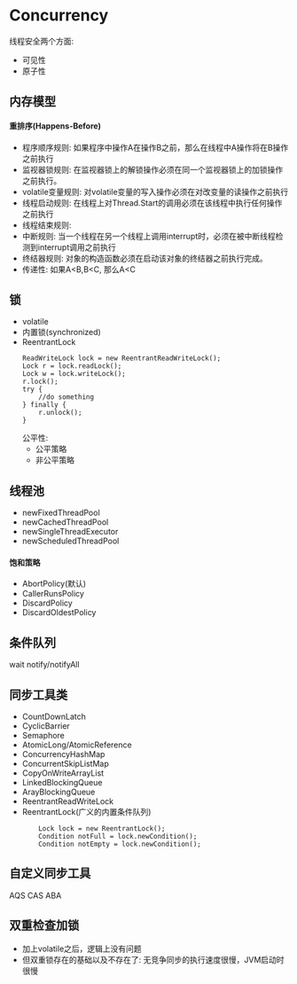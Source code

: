 # Concurrency
线程安全两个方面:
- 可见性
- 原子性
## 内存模型
#### 重排序(Happens-Before)
- 程序顺序规则: 如果程序中操作A在操作B之前，那么在线程中A操作将在B操作之前执行
- 监视器锁规则: 在监视器锁上的解锁操作必须在同一个监视器锁上的加锁操作之前执行。
- volatile变量规则: 对volatile变量的写入操作必须在对改变量的读操作之前执行
- 线程启动规则: 在线程上对Thread.Start的调用必须在该线程中执行任何操作之前执行
- 线程结束规则: 
- 中断规则: 当一个线程在另一个线程上调用interrupt时，必须在被中断线程检测到interrupt调用之前执行
- 终结器规则: 对象的构造函数必须在启动该对象的终结器之前执行完成。
- 传递性: 如果A<B,B<C, 那么A<C
## 锁
- volatile
- 内置锁(synchronized)
- ReentrantLock
    ```
    ReadWriteLock lock = new ReentrantReadWriteLock();
    Lock r = lock.readLock();
    Lock w = lock.writeLock();
    r.lock();
    try {
        //do something
    } finally {
        r.unlock();
    }
    ```
    公平性:
    - 公平策略
    - 非公平策略
## 线程池
- newFixedThreadPool
- newCachedThreadPool
- newSingleThreadExecutor
- newScheduledThreadPool

#### 饱和策略
- AbortPolicy(默认)
- CallerRunsPolicy
- DiscardPolicy
- DiscardOldestPolicy
## 条件队列
wait
notify/notifyAll
## 同步工具类
- CountDownLatch
- CyclicBarrier
- Semaphore
- AtomicLong/AtomicReference
- ConcurrencyHashMap
- ConcurrentSkipListMap
- CopyOnWriteArrayList
- LinkedBlockingQueue
- ArayBlockingQueue
- ReentrantReadWriteLock
- ReentrantLock(广义的内置条件队列)
    ```
        Lock lock = new ReentrantLock();
        Condition notFull = lock.newCondition();
        Condition notEmpty = lock.newCondition();
    ```
## 自定义同步工具
AQS
CAS
ABA
## 双重检查加锁
- 加上volatile之后，逻辑上没有问题
- 但双重锁存在的基础以及不存在了: 无竞争同步的执行速度很慢，JVM启动时很慢